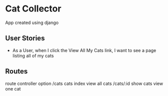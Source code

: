 # Cat Collector
App created using django

## User Stories
- As a User, when I click the View All My Cats link, I want to see a page listing all of my cats

## Routes

route controller option
/cats cats index view all cats
/cats/:id show cats view one cat
